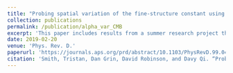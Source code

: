 ```yaml
---
title: "Probing spatial variation of the fine-structure constant using the CMB"
collection: publications
permalink: /publication/alpha_var_CMB
excerpt: 'This paper includes results from a summer research project that Davy Qi and I worked on with Tristan Smith at Swarthmore College, where we examined the effects of spatial variation of the fine-structure constant on the CMB.'
date: 2019-02-20
venue: 'Phys. Rev. D.'
paperurl: 'https://journals.aps.org/prd/abstract/10.1103/PhysRevD.99.043531'
citation: 'Smith, Tristan, Dan Grin, David Robinson, and Davy Qi. “Probing Spatial Variation of the Fine-Structure Constant Using the CMB.” Physical Review D 99.4 (2019).'
---
```

